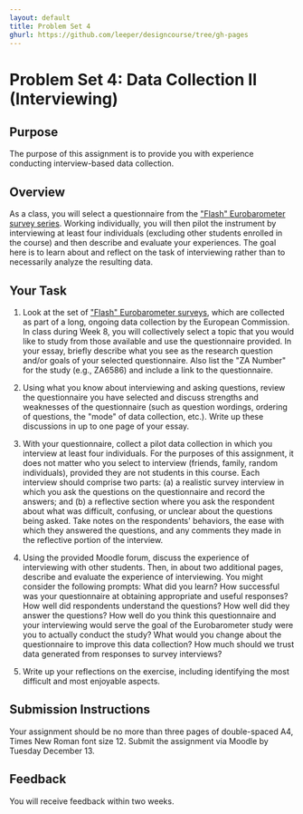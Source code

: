 ```yaml
---
layout: default
title: Problem Set 4
ghurl: https://github.com/leeper/designcourse/tree/gh-pages
---
```


# Problem Set 4: Data Collection II (Interviewing)

## Purpose

The purpose of this assignment is to provide you with experience conducting interview-based data collection.

## Overview

As a class, you will select a questionnaire from the ["Flash" Eurobarometer survey series](http://www.gesis.org/eurobarometer-data-service/survey-series/flash-eb/study-overview/). Working individually, you will then pilot the instrument by interviewing at least four individuals (excluding other students enrolled in the course) and then describe and evaluate your experiences. The goal here is to learn about and reflect on the task of interviewing rather than to necessarily analyze the resulting data.

## Your Task

 1. Look at the set of ["Flash" Eurobarometer surveys](http://www.gesis.org/eurobarometer-data-service/survey-series/flash-eb/study-overview/), which are collected as part of a long, ongoing data collection by the European Commission. In class during Week 8, you will collectively select a topic that you would like to study from those available and use the questionnaire provided. In your essay, briefly describe what you see as the research question and/or goals of your selected questionnaire. Also list the "ZA Number" for the study (e.g., ZA6586) and include a link to the questionnaire.
 
 2. Using what you know about interviewing and asking questions, review the questionnaire you have selected and discuss strengths and weaknesses of the questionnaire (such as question wordings, ordering of questions, the "mode" of data collection, etc.). Write up these discussions in up to one page of your essay.
 
 3. With your questionnaire, collect a pilot data collection in which you interview at least four individuals. For the purposes of this assignment, it does not matter who you select to interview (friends, family, random individuals), provided they are not students in this course. Each interview should comprise two parts: (a) a realistic survey interview in which you ask the questions on the questionnaire and record the answers; and (b) a reflective section where you ask the respondent about what was difficult, confusing, or unclear about the questions being asked. Take notes on the respondents' behaviors, the ease with which they answered the questions, and any comments they made in the reflective portion of the interview.
 
 4. Using the provided Moodle forum, discuss the experience of interviewing with other students. Then, in about two additional pages, describe and evaluate the experience of interviewing. You might consider the following prompts: What did you learn? How successful was your questionnaire at obtaining appropriate and useful responses? How well did respondents understand the questions? How well did they answer the questions? How well do you think this questionnaire and your interviewing would serve the goal of the Eurobarometer study were you to actually conduct the study? What would you change about the questionnaire to improve this data collection? How much should we trust data generated from responses to survey interviews?
 
 5. Write up your reflections on the exercise, including identifying the most difficult and most enjoyable aspects.

## Submission Instructions

Your assignment should be no more than three pages of double-spaced A4, Times New Roman font size 12. Submit the assignment via Moodle by Tuesday December 13.

## Feedback

You will receive feedback within two weeks.

